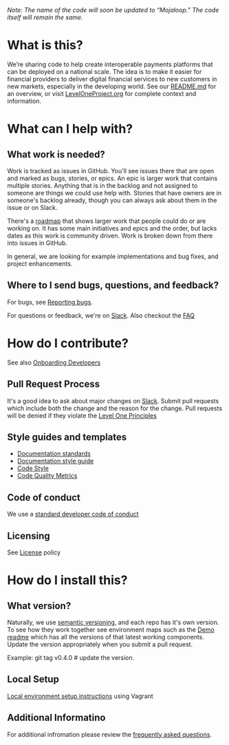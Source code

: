 _Note: The name of the code will soon be updated to “Mojaloop.” The code itself will remain the same._  

# What is this?  
We’re sharing code to help create interoperable payments platforms that can be deployed on a national scale. The idea is to make it easier for financial providers to deliver digital financial services to new customers in new markets, especially in the developing world. See our [README.md](https://github.com/LevelOneProject/LevelOneProject/blob/master/README.md) for an overview, or visit [LevelOneProject.org](leveloneproject.org) for complete context and information.

# What can I help with?

## What work is needed?
Work is tracked as issues in GitHub. You'll see issues there that are open and marked as bugs, stories, or epics. An epic is larger work that contains multiple stories. Anything that is in the backlog and not assigned to someone are things we could use help with. Stories that have owners are in someone's backlog already, though you can always ask about them in the issue or on Slack. 

There's a [roadmap](https://github.com/LevelOneProject/Docs/leveloneproject/contribute/Roadmap.md) that shows larger work that people could do or are working on. It has some main initiatives and epics and the order, but lacks dates as this work is community driven. Work is broken down from there into issues in GitHub.

In general, we are looking for example implementations and bug fixes, and project enhancements. 

## Where to I send bugs, questions, and feedback?
For bugs, see [Reporting bugs](https://github.com/LevelOneProject/leveloneproject/contribute/Reporting-Bugs.md). 

For questions or feedback, we're on [Slack](leveloneproject.slack.com). Also checkout the [FAQ](https://github.com/LevelOneProject/Docs/leveloneproject/contribute/FAQ.md)

# How do I contribute?
See also [Onboarding Developers](https://github.com/LevelOneProject/leveloneproject/blob/master/contribute/Onboarding-Developers.md)

## Pull Request Process
It's a good idea to ask about major changes on [Slack](https://leveloneproject.slack.com). Submit pull requests which include both the change and the reason for the change. Pull requests will be denied if they violate the [Level One Principles](https://leveloneproject.org/wp-content/uploads/2016/03/L1P_Level-One-Principles-and-Perspective.pdf)

## Style guides and templates
- [Documentation standards](https://github.com/LevelOneProject/Docs/leveloneproject/contribute/L1P-Documentation-and-Template-Standards.md)
- [Documentation style guide](https://github.com/LevelOneProject/Docs/leveloneproject/contribute/Documentation-Style-Guide.md)
- [Code Style](https://github.com/LevelOneProject/Docs/leveloneproject/contribute/Code-Style.md)
- [Code Quality Metrics](https://github.com/LevelOneProject/Docs/leveloneproject/contribute/Code-Quality-Metrics.md)


## Code of conduct
We use a [standard developer code of conduct](http://contributor-covenant.org/version/1/4/code_of_conduct.md)

## Licensing
See [License](https://github.com/LevelOneProject/Docs/leveloneproject/contribute/License.md) policy

# How do I install this?

## What version?
Naturally, we use [semantic versioning](http://semver.org/), and each repo has it's own version. To see how they work together see environment maps such as the [Demo readme](https://github.com/LevelOneProject/Docs/blob/master/AWS/Infrastructure/Customer-Demo-Env/README.md) which has all the versions of that latest working components.
Update the version appropriately when you submit a pull request. 

Example: git tag v0.4.0 # update the version.

## Local Setup
[Local environment setup instructions](https://github.com/LevelOneProject/interop-devops/blob/master/README.md) using Vagrant

## Additional Informatino
For additional infromation please review the [frequently asked questions](/FAQ.md).
